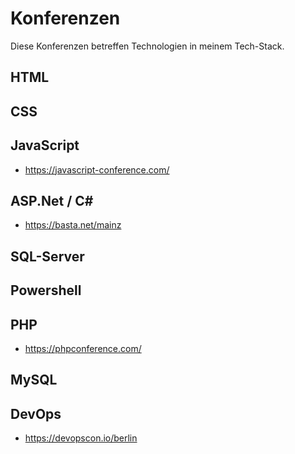 # Konferenzen

Diese Konferenzen betreffen Technologien in meinem Tech-Stack.

## HTML

## CSS

## JavaScript

- https://javascript-conference.com/ 

## ASP.Net / C#

- https://basta.net/mainz

## SQL-Server

## Powershell

## PHP

- https://phpconference.com/

## MySQL

## DevOps

- https://devopscon.io/berlin
